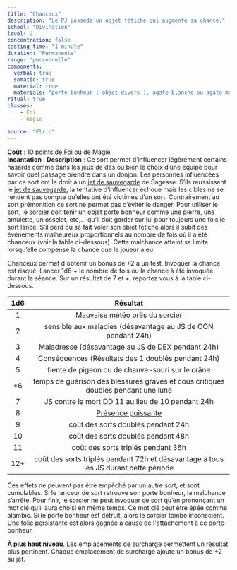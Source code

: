 ```yaml
---
title: "Chanceux"
description: "Le PJ possède un objet fétiche qui augmente sa chance."
school: "Divination"
level: 2
concentration: false
casting_time: "1 minute"
duration: "Permanente"
range: "personnelle"
components:
  verbal: true
  somatic: true
  material: true
  materials: "porte bonheur ( objet divers ), agate blanche ou agate moussue à serrer dans sa paume ou sur son cœur lors de l’incantation."
ritual: true
classes:
    - Foi
    - magie

source: "Elric"
---
```

**Coût** : 10 points de Foi ou de Magie  
**Incantation** : 
**Description** : Ce sort permet d’influencer légèrement certains hasards comme dans les jeux de dés ou bien le choix d’une équipe pour savoir quel passage prendre dans un donjon. Les personnes influencées par ce sort ont le droit à un [jet de sauvegarde](/utiliser-les-caracteristiques/#jets-de-sauvegarde) de Sagesse. S’ils réussissent le [jet de sauvegarde](/utiliser-les-caracteristiques/#jets-de-sauvegarde), la tentative d’influencer échoue mais les cibles ne se rendent pas compte qu’elles ont été victimes d’un sort. Contrairement au sort prémonition ce sort ne permet pas d’éviter le danger. Pour utiliser le sort, le sorcier doit tenir un objet porte bonheur comme une pierre, une amulette, un osselet, etc,… qu’il doit garder sur lui pour toujours une fois le sort lancé. S’il perd ou se fait voler son objet fétiche alors il subit des événements malheureux proportionnels au nombre de fois où il a été chanceux (voir la table ci-dessous). Cette malchance atteint sa limite lorsqu’elle compense la chance que le joueur a eu.  

Chanceux permet d'obtenir un bonus de +2 à un test. Invoquer la chance est risqué. Lancer 1d6 + le nombre de fois ou la chance à été invoquée durant la séance. Sur un résultat de 7 et +, reportez vous à la table ci-dessous.  


|1d6|Résultat|
|:-:|:-:|
|1| Mauvaise météo près du sorcier |
|2|sensible aux maladies (désavantage au JS de CON pendant 24h)|
|3|Maladresse  (désavantage au JS de DEX pendant 24h)|
|4|Conséquences (Résultats des 1 doublés pendant 24h)|
|5|fiente de pigeon ou de chauve-souri sur le crâne|
|*6|temps de guérison des blessures graves et cous critiques doublés pendant une lune|
|7|JS contre la mort DD 11 au lieu de 10 pendant 24h|
|8|[Présence puissante](#presence-puissante)|
|9|coût des sorts doublés pendant 24h|
|10|coût des sorts doublés pendant 48h|
|11|coût des sorts triplés pendant 36h|
|12+|coût des sorts triplés pendant 72h et désavantage à tous les JS durant cette période|

Ces effets ne peuvent pas être empêché par un autre sort, et sont cumulables. Si le lanceur de sort retrouve son porte bonheur, la malchance s’arrête. Pour finir, le sorcier ne peut invoquer ce sort qu’en prononçant un mot clé qu’il aura choisi en même temps. Ce mot clé peut être épée comme alambic. Si le porte bonheur est détruit, alors le sorcier tombe inconscient. Une [folie persistante](/folie/#folie-persistante) est alors gagnée à cause de l'attachement à ce porte-bonheur.

**À plus haut niveau**. Les emplacements de surcharge permettent un résultat plus pertinent. Chaque emplacement de surcharge ajoute un bonus de +2 au jet.  
